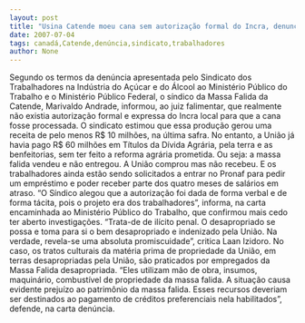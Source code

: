 ```yaml
---
layout: post
title: "Usina Catende moeu cana sem autorização formal do Incra, denuncia sindicato dos trabalhadores"
date: 2007-07-04
tags: canadá,Catende,denúncia,sindicato,trabalhadores
author: None
---
```

Segundo os termos da den&uacute;ncia apresentada pelo Sindicato dos Trabalhadores na Ind&uacute;stria do A&ccedil;&uacute;car e do &Aacute;lcool ao Minist&eacute;rio P&uacute;blico do Trabalho e o Minist&eacute;rio P&uacute;blico Federal, o s&iacute;ndico da Massa Falida da Catende, Marivaldo Andrade, informou, ao juiz falimentar, que realmente n&atilde;o existia autoriza&ccedil;&atilde;o formal e expressa do Incra local para que a cana fosse processada.
O sindicato estimou que essa produ&ccedil;&atilde;o gerou uma receita de pelo menos R$ 10 milh&otilde;es, na &uacute;ltima safra. No entanto, a Uni&atilde;o j&aacute; havia pago R$ 60 milh&otilde;es em T&iacute;tulos da D&iacute;vida Agr&aacute;ria, pela terra e as benfeitorias, sem ter feito a reforma agr&aacute;ria prometida. Ou seja: a massa falida vendeu e n&atilde;o entregou. A Uni&atilde;o comprou mas n&atilde;o recebeu. E os trabalhadores ainda est&atilde;o sendo solicitados a entrar no Pronaf para pedir um empr&eacute;stimo e poder receber parte dos quatro meses de sal&aacute;rios em atraso.
&ldquo;O S&iacute;ndico alegou que a autoriza&ccedil;&atilde;o foi dada de forma verbal e de forma t&aacute;cita, pois o projeto era dos trabalhadores&rdquo;, informa, na carta encaminhada ao Minist&eacute;rio P&uacute;blico do Trabalho, que confirmou mais cedo ter aberto investiga&ccedil;&otilde;es.
&ldquo;Trata-de de il&iacute;cito penal. O desapropriado se possa e toma para si o bem desapropriado e indenizado pela Uni&atilde;o. Na verdade, revela-se uma absoluta promiscuidade&rdquo;, critica Laan Izidoro.
No caso, os tratos culturais da mat&eacute;ria prima de propriedade da Uni&atilde;o, em terras desapropriadas pela Uni&atilde;o, s&atilde;o praticados por empregados da Massa Falida desapropriada.
&ldquo;Eles utilizam m&atilde;o de obra, insumos, maquin&aacute;rio, combust&iacute;vel de propriedade da massa falida. A situa&ccedil;&atilde;o causa evidente preju&iacute;zo ao patrim&ocirc;nio da massa falida. Esses recursos deveriam ser destinados ao pagamento de cr&eacute;ditos preferenciais nela habilitados&rdquo;, defende, na carta den&uacute;ncia.
 